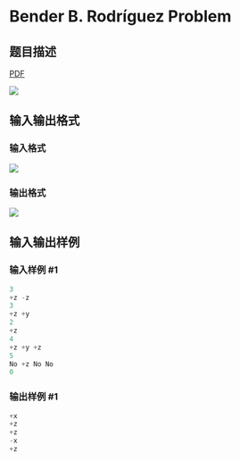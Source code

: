 # Bender B. Rodríguez Problem

## 题目描述

[problemUrl]: https://uva.onlinejudge.org/index.php?option=com_onlinejudge&Itemid=8&category=27&page=show_problem&problem=2502

[PDF](https://uva.onlinejudge.org/external/115/p11507.pdf)

![](https://cdn.luogu.com.cn/upload/vjudge_pic/UVA11507/15413f39fa2ddee07626c56207829f5f646e4c33.png)

## 输入输出格式

### 输入格式

![](https://cdn.luogu.com.cn/upload/vjudge_pic/UVA11507/2bc72bc695314550a8ec2f3943eee1aaf8b5f83b.png)

### 输出格式

![](https://cdn.luogu.com.cn/upload/vjudge_pic/UVA11507/7c68d93e2cb65cea499549a93a848c402b6df27a.png)

## 输入输出样例

### 输入样例 #1

```cpp
3
+z -z
3
+z +y
2
+z
4
+z +y +z
5
No +z No No
0
```


### 输出样例 #1

```cpp
+x
+z
+z
-x
+z
```


